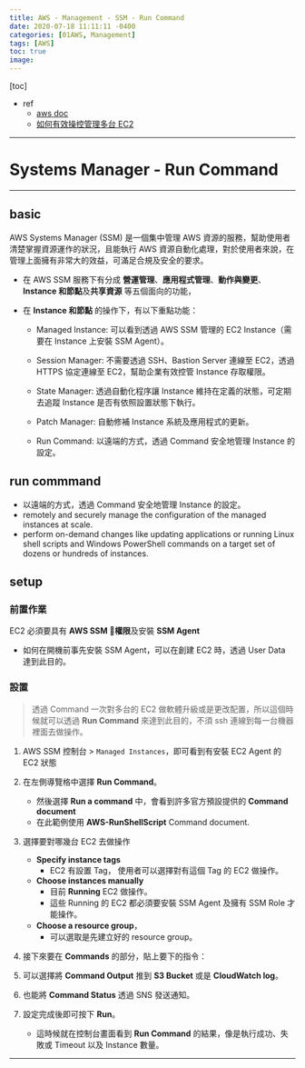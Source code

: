 ```yaml
---
title: AWS - Management - SSM - Run Command
date: 2020-07-18 11:11:11 -0400
categories: [01AWS, Management]
tags: [AWS]
toc: true
image:
---
```


[toc]


- ref
  - [aws doc](https://docs.aws.amazon.com/systems-manager/latest/userguide/setup-instance-profile.html) 
  - [如何有效操控管理多台 EC2](https://www.ecloudture.com/how-to-remotely-run-command-on-ec2-instance/)

---


# Systems Manager - Run Command

---

## basic

 
AWS Systems Manager (SSM) 是一個集中管理 AWS 資源的服務，幫助使用者清楚掌握資源運作的狀況，且能執行 AWS 資源自動化處理，對於使用者來說，在管理上面擁有非常大的效益，可滿足合規及安全的要求。
- 在 AWS SSM 服務下有分成 **營運管理**、**應用程式管理**、**動作與變更**、**Instance 和節點**及**共享資源** 等五個面向的功能，
- 在 **Instance 和節點** 的操作下，有以下重點功能：

  - Managed Instance: 可以看到透過 AWS SSM 管理的 EC2 Instance（需要在 Instance 上安裝 SSM Agent）。
      
  - Session Manager: 不需要透過 SSH、Bastion Server 連線至 EC2，透過 HTTPS 協定連線至 EC2，幫助企業有效控管 Instance 存取權限。 
      
  - State Manager: 透過自動化程序讓 Instance 維持在定義的狀態，可定期去追蹤 Instance 是否有依照設置狀態下執行。
      
  - Patch Manager: 自動修補 Instance 系統及應用程式的更新。
      
  - Run Command: 以遠端的方式，透過 Command 安全地管理 Instance 的設定。
      

## run commmand 

- 以遠端的方式，透過 Command 安全地管理 Instance 的設定。
- remotely and securely manage the configuration of the managed instances at scale. 
- perform on-demand changes like updating applications or running Linux shell scripts and Windows PowerShell commands on a target set of dozens or hundreds of instances.


## setup


### 前置作業

EC2 必須要具有 **AWS SSM 權限**及安裝 **SSM Agent**
- 如何在開機前事先安裝 SSM Agent，可以在創建 EC2 時，透過 User Data 達到此目的。 

### 設置 

> 透過 Command 一次對多台的 EC2 做軟體升級或是更改配置，所以這個時候就可以透過 **Run Command** 來達到此目的，不須 ssh 連線到每一台機器裡面去做操作。


1. AWS SSM 控制台 > `Managed Instances`，即可看到有安裝 EC2 Agent 的 EC2 狀態 
2. 在左側導覽格中選擇 **Run Command**。
   - 然後選擇 **Run a command** 中，會看到許多官方預設提供的 **Command document** 
   - 在此範例使用 **AWS-RunShellScript** Command document. 

3. 選擇要對哪幾台 EC2 去做操作 
   - **Specify instance tags**
     - EC2 有設置 Tag， 使用者可以選擇對有這個 Tag 的 EC2 做操作。
   - **Choose instances manually**
     - 目前 **Running** EC2 做操作。 
     - 這些 Running 的 EC2 都必須要安裝 SSM Agent 及擁有 SSM Role 才能操作。
   - **Choose a resource group**，
     - 可以選取是先建立好的 resource group。
    
4. 接下來要在 **Commands** 的部分，貼上要下的指令：

5. 可以選擇將 **Command Output** 推到 **S3 Bucket** 或是 **CloudWatch log**。

6. 也能將 **Command Status** 透過 SNS 發送通知。
7. 設定完成後即可按下 **Run**。
   - 這時候就在控制台畫面看到 **Run Command** 的結果，像是執行成功、失敗或 Timeout 以及 Instance 數量。
    
    








---